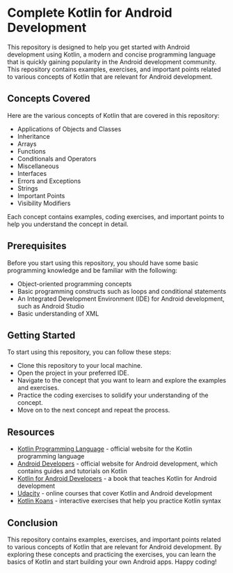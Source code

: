 
# Complete Kotlin for Android Development

This repository is designed to help you get started with Android development using Kotlin, a modern and concise programming language that is quickly gaining popularity in the Android development community. This repository contains examples, exercises, and important points related to various concepts of Kotlin that are relevant for Android development.

## Concepts Covered

Here are the various concepts of Kotlin that are covered in this repository:

   - Applications of Objects and Classes
   - Inheritance
   - Arrays
   - Functions
   - Conditionals and Operators
   - Miscellaneous
   - Interfaces
   - Errors and Exceptions
   - Strings
   - Important Points
   - Visibility Modifiers

Each concept contains examples, coding exercises, and important points to help you understand the concept in detail.

## Prerequisites

Before you start using this repository, you should have some basic programming knowledge and be familiar with the following:

   - Object-oriented programming concepts
   - Basic programming constructs such as loops and conditional statements
   - An Integrated Development Environment (IDE) for Android development, such as Android Studio
   - Basic understanding of XML

## Getting Started

To start using this repository, you can follow these steps:

   - Clone this repository to your local machine.
   - Open the project in your preferred IDE.
   - Navigate to the concept that you want to learn and explore the examples and exercises.
   - Practice the coding exercises to solidify your understanding of the concept.
   - Move on to the next concept and repeat the process.



## Resources

 - [Kotlin Programming Language](https://kotlinlang.org/) - official website for the Kotlin programming language
 - [Android Developers](https://developer.android.com/) - official website for Android development, which contains guides and tutorials on Kotlin
 - [Kotlin for Android Developers](https://antonioleiva.com/kotlin-android-developers-book/) - a book that teaches Kotlin for Android development
  - [Udacity](https://www.udacity.com/) - online courses that cover Kotlin and Android development
   - [Kotlin Koans](https://play.kotlinlang.org/koans/overview) - interactive exercises that help you practice Kotlin syntax

## Conclusion
This repository contains examples, exercises, and important points related to various concepts of Kotlin that are relevant for Android development. By exploring these concepts and practicing the exercises, you can learn the basics of Kotlin and start building your own Android apps. Happy coding!


